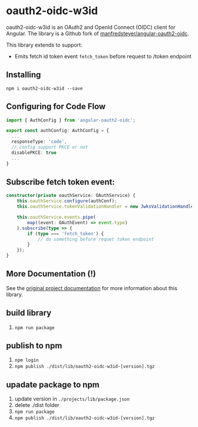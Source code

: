 # oauth2-oidc-w3id

oauth2-oidc-w3id is an OAuth2 and OpenId Connect (OIDC) client for Angular. The library is a Github fork of [manfredsteyer/angular-oauth2-oidc](https://github.com/manfredsteyer/angular-oauth2-oidc).

This library extends to support:
- Emits fetch id token event `fetch_token` before request to /token endpoint

## Installing

```
npm i oauth2-oidc-w3id --save
```

## Configuring for Code Flow

```TypeScript
import { AuthConfig } from 'angular-oauth2-oidc';

export const authConfig: AuthConfig = {
  ...
  responseType: 'code',
  // config support PKCE or not 
  disablePKCE: true
  ...
}
```

## Subscribe fetch token event:

```TypeScript
constructor(private oauthService: OAuthService) {
    this.oauthService.configure(authConf);
    this.oauthService.tokenValidationHandler = new JwksValidationHandler();

    this.oauthService.events.pipe(
        map((event: OAuthEvent) => event.type)
    ).subscribe(type => {
        if (type === 'fetch_token') {
            // do something before requet token endpoint
        }
    });
}
```

## More Documentation (!)
See the [original project documentation](https://manfredsteyer.github.io/angular-oauth2-oidc/docs/) for more information about this library.


## build library
1. `npm run package`

## publish to npm
1. `npm login`
2. `npm publish ./dist/lib/oauth2-oidc-w3id-[version].tgz`

## upadate package to npm
1. update version in `./projects/lib/package.json`
2. delete ./dist folder
3. `npm run package`
4. `npm publish ./dist/lib/oauth2-oidc-w3id-[version].tgz`








